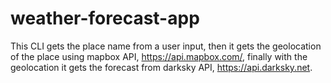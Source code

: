 # weather-forecast-app

This CLI gets the place name from a user input, then it gets the geolocation of the place using mapbox API,
https://api.mapbox.com/, finally with the geolocation it gets the forecast from darksky API, https://api.darksky.net.
